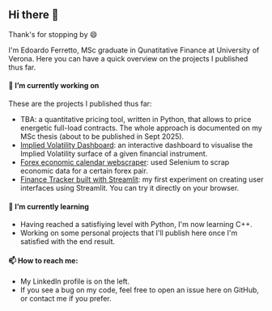 ## Hi there 👋
Thank's for stopping by 😄

I'm Edoardo Ferretto, MSc graduate in Qunatitative Finance at University of Verona. Here you can have a quick overview on the projects I published thus far.

#### 🔭 I’m currently working on
These are the projects I published thus far:
- TBA: a quantitative pricing tool, written in Python, that allows to price energetic full-load contracts. The whole approach is documented on my MSc thesis (about to be published in Sept 2025). 
- [Implied Volatility Dashboard](https://github.com/edofe99/implied-volatility-dashboard): an interactive dashboard to visualise the Implied Volatility surface of a given financial instrument.
- [Forex economic calendar webscraper](https://github.com/edofe99/forex-economic-calendar-webscraper): used Selenium to scrap economic data for a certain forex pair.
- [Finance Tracker built with Streamlit](https://github.com/edofe99/streamlit-finance-tracker): my first experiment on creating user interfaces using Streamlit. You can try it directly on your browser.
#### 🌱 I’m currently learning
- Having reached a satisfiying level with Python, I'm now learning C++.
- Working on some personal projects that I'll publish here once I'm satisfied with the end result.

#### 📫 How to reach me:
- My LinkedIn profile is on the left.
- If you see a bug on my code, feel free to open an issue here on GitHub, or contact me if you prefer. 

<!--
- 😄 Pronouns: ...
- ⚡ Fun fact: ...
-->
